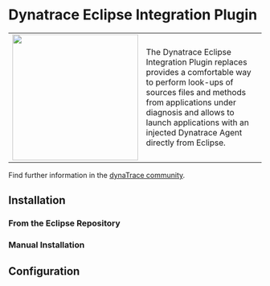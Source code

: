 # Dynatrace Eclipse Integration Plugin

<table>
<tr>
<td><img src="https://github.com/Dynatrace/Dynatrace-Eclipse-Integration-Plugin/blob/master/img/logo/eclipse.png" width="250"></td>
<td>The Dynatrace Eclipse Integration Plugin replaces provides a comfortable way to perform look-ups of sources files and methods from applications under diagnosis and allows to launch applications with an injected Dynatrace Agent directly from Eclipse.</td>
</tr>
</table>

Find further information in the [dynaTrace community](https://community.dynatrace.com/community/display/DL/Dynatrace+Eclipse+Integration+Plugin).

## Installation

### From the Eclipse Repository

### Manual Installation


## Configuration

